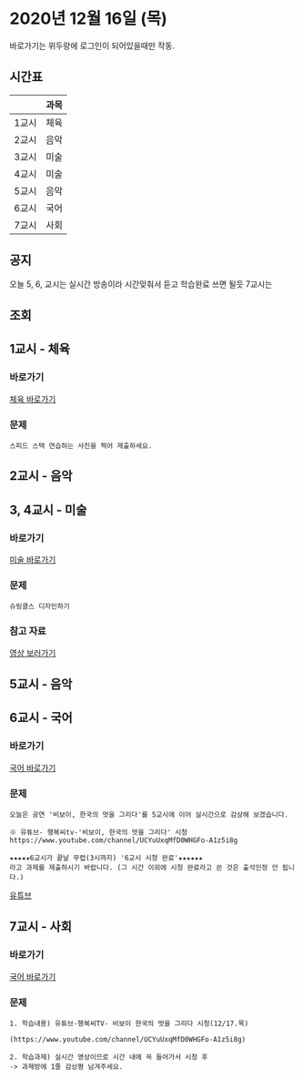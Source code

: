 # 2020년 12월 16일 (목)

바로가기는 위두랑에 로그인이 되어있을때만 작동.

<!-- [![Youtube](http://img.youtube.com/vi/0000000000000000/0.jpg)](https://www.youtube.com/embed/0000000000000000 "Youtube") -->

## 시간표
|    |과목|
|----|---|
|1교시|체육|
|2교시|음악|
|3교시|미술|
|4교시|미술|
|5교시|음악|
|6교시|국어|
|7교시|사회|

## 공지
오늘 5, 6, 교시는 실시간 방송이라 시간맞춰서 듣고 학습완료 쓰면 될듯
7교시는 

## 조회
<!--
### 바로가기
[조회 바로가기](https://rang.edunet.net/class/G000364114/classNotifyView.do?pageNo=1&notifySequence=303189)
-->

## 1교시 - 체육
### 바로가기
[체육 바로가기](https://rang.edunet.net/class/G000363883/hmwkppList.do?hmwkSeq=733742&hmwkTypeCd=ALL)
### 문제
```
스피드 스택 연습하는 사진을 찍어 제출하세요.
```

## 2교시 - 음악
<!--
### 바로가기
[음악 바로가기](https://rang.edunet.net/class/G000372933/hmwkppList.do?hmwkSeq=000000&hmwkTypeCd=ALL)
### 문제 
### 정답
### 참고 자료
-->

## 3, 4교시 - 미술
### 바로가기
[미술 바로가기](https://rang.edunet.net/class/G000360707/hmwkppList.do?hmwkSeq=723145&hmwkTypeCd=ALL)
### 문제
```
슈링클스 디자인하기
```
### 참고 자료
[영상 보러가기](https://play.mbus.tv/1764b30612eed053)

## 5교시 - 음악
<!--
### 바로가기
[음악 바로가기](https://rang.edunet.net/class/G000372933/hmwkppList.do?hmwkSeq=000000&hmwkTypeCd=ALL)
### 문제 
### 정답
### 참고 자료
-->

## 6교시 - 국어
### 바로가기
[국어 바로가기](https://rang.edunet.net/class/G000372933/hmwkppList.do?hmwkSeq=737885&hmwkTypeCd=ALL)
### 문제 
```
오늘은 공연 '비보이, 한국의 멋을 그리다'를 5교시에 이어 실시간으로 감상해 보겠습니다.

※ 유튜브- 행복씨tv-'비보이, 한국의 멋을 그리다' 시청
https://www.youtube.com/channel/UCYuUxqMfD0WHGFo-A1z5i8g

★★★★★6교시가 끝날 무렵(3시까지) '6교시 시청 완료'★★★★★★
라고 과제를 제출하시기 바랍니다. (그 시간 이외에 시청 완료라고 쓴 것은 출석인정 안 됩니다.)
```
[유튜브](https://www.youtube.com/channel/UCYuUxqMfD0WHGFo-A1z5i8g)

## 7교시 - 사회
### 바로가기
[국어 바로가기](https://rang.edunet.net/class/G000328284/hmwkppList.do?hmwkSeq=729583&hmwkTypeCd=ALL)
### 문제
```
1. 학습내용) 유튜브-행복씨TV- 비보이 한국의 멋을 그리다 시청(12/17.목)

(https://www.youtube.com/channel/UCYuUxqMfD0WHGFo-A1z5i8g)

2. 학습과제) 실시간 영상이므로 시간 내에 꼭 들어가서 시청 후
-> 과제방에 1줄 감상평 남겨주세요.﻿
```
